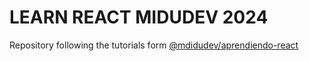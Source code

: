 # LEARN REACT MIDUDEV 2024

Repository following the tutorials form [@mdidudev/aprendiendo-react](https://github.com/midudev/aprendiendo-react)
